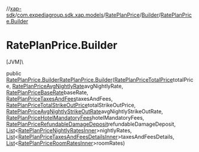 //[xap-sdk](../../../../index.md)/[com.expediagroup.sdk.xap.models](../../index.md)/[RatePlanPrice](../index.md)/[Builder](index.md)/[RatePlanPrice.Builder](-rate-plan-price.-builder.md)

# RatePlanPrice.Builder

[JVM]\

public [RatePlanPrice.Builder](index.md)[RatePlanPrice.Builder](-rate-plan-price.-builder.md)([RatePlanPriceTotalPrice](../../-rate-plan-price-total-price/index.md)totalPrice, [RatePlanPriceAvgNightlyRate](../../-rate-plan-price-avg-nightly-rate/index.md)avgNightlyRate, [RatePlanPriceBaseRate](../../-rate-plan-price-base-rate/index.md)baseRate, [RatePlanPriceTaxesAndFees](../../-rate-plan-price-taxes-and-fees/index.md)taxesAndFees, [RatePlanPriceTotalStrikeOutPrice](../../-rate-plan-price-total-strike-out-price/index.md)totalStrikeOutPrice, [RatePlanPriceAvgNightlyStrikeOutRate](../../-rate-plan-price-avg-nightly-strike-out-rate/index.md)avgNightlyStrikeOutRate, [RatePlanPriceHotelMandatoryFees](../../-rate-plan-price-hotel-mandatory-fees/index.md)hotelMandatoryFees, [RatePlanPriceRefundableDamageDeposit](../../-rate-plan-price-refundable-damage-deposit/index.md)refundableDamageDeposit, [List](https://docs.oracle.com/javase/8/docs/api/java/util/List.html)&lt;[RatePlanPriceNightlyRatesInner](../../-rate-plan-price-nightly-rates-inner/index.md)&gt;nightlyRates, [List](https://docs.oracle.com/javase/8/docs/api/java/util/List.html)&lt;[RatePlanPriceTaxesAndFeesDetailsInner](../../-rate-plan-price-taxes-and-fees-details-inner/index.md)&gt;taxesAndFeesDetails, [List](https://docs.oracle.com/javase/8/docs/api/java/util/List.html)&lt;[RatePlanPriceRoomRatesInner](../../-rate-plan-price-room-rates-inner/index.md)&gt;roomRates)
